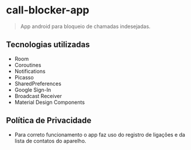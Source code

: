 # call-blocker-app
> App android para bloqueio de chamadas indesejadas.

## Tecnologias utilizadas
* Room
* Coroutines
* Notifications
* Picasso
* SharedPreferences
* Google Sign-In
* Broadcast Receiver
* Material Design Components

## Política de Privacidade
* Para correto funcionamento o app faz uso do registro de ligações e da lista de contatos do aparelho.
